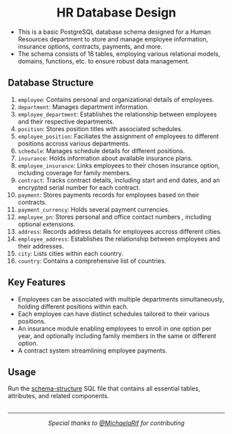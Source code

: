 <h1 align="center">HR Database Design</h1>

- This is a basic PostgreSQL database schema designed for a Human Resources department to store and manage employee information, insurance options, contracts, payments, and more. <br/>
- The schema consists of 16 tables, employing various relational models, domains, functions, etc. to ensure robust data management.

## Database Structure
1. `employee`: Contains personal and organizational details of employees.
2. `department`: Manages department information.
3. `employee_department`: Establishes the relationship between employees and their respective departments.
4. `position`: Stores position titles with associated schedules.
5. `employee_position`: Faciliates the assignment of employees to different positions accross various departments.
6. `schedule`: Manages schedule details for different positions.
7. `insurance`: Holds information about available insurance plans.
8. `employee_insurance`: Links employees to their chosen insurance option, including coverage for family members.
9. `contract`: Tracks contract details, including start and end dates, and an encrypted serial number for each contract.
10. `payment`: Stores payments records for employees based on their contracts.
11. `payment_currency`: Holds several payment currencies. 
12. `employee_pn`: Stores personal and office contact numbers , including optional extensions.
13. `address`: Records address details for employees accross different cities.
14. `employee_address`: Establishes the relationship between employees and their addresses.
15. `city`: Lists cities within each country.
16. `country`: Contains a comprehensive list of countries.

## Key Features
- Employees can be associated with multiple departments simultaneously, holding different positions within each.
- Each employee can have distinct schedules tailored to their various positions.
- An insurance module enabling employees to enroll in one option per year, and optionally including family members in the same or different option.
- A contract system streamlining employee payments.

## Usage
Run the [schema-structure](https://github.com/andrewzgheib/HR-Database/blob/main/schema-structure.sql) SQL file that contains all essential tables, attributes, and related components. <br/><br/>

---
<p align="center"><em>Special thanks to <a href="https://github.com/MichaelaRif">@MichaelaRif</a> for contributing</em></p>
